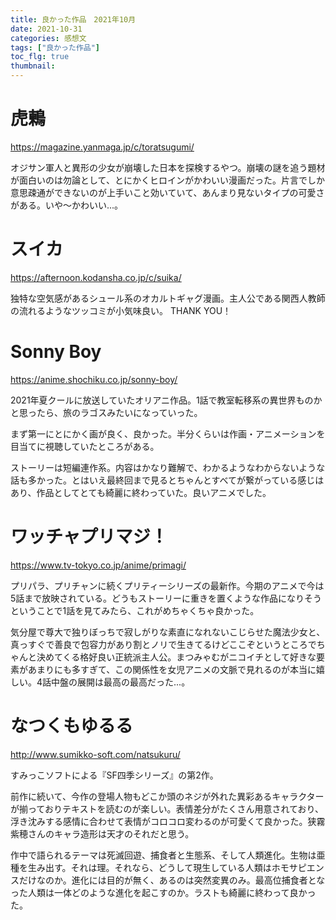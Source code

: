 ```yaml
---
title: 良かった作品　2021年10月
date: 2021-10-31
categories: 感想文
tags: ["良かった作品"]
toc_flg: true
thumbnail: 
---
```


# 虎鶫

https://magazine.yanmaga.jp/c/toratsugumi/

オジサン軍人と異形の少女が崩壊した日本を探検するやつ。崩壊の謎を追う題材が面白いのは勿論として、とにかくヒロインがかわいい漫画だった。片言でしか意思疎通ができないのが上手いこと効いていて、あんまり見ないタイプの可愛さがある。いや～かわいい...。


# スイカ

https://afternoon.kodansha.co.jp/c/suika/

独特な空気感があるシュール系のオカルトギャグ漫画。主人公である関西人教師の流れるようなツッコミが小気味良い。
THANK YOU！

# Sonny Boy

https://anime.shochiku.co.jp/sonny-boy/

2021年夏クールに放送していたオリアニ作品。1話で教室転移系の異世界ものかと思ったら、旅のラゴスみたいになっていった。

まず第一にとにかく画が良く、良かった。半分くらいは作画・アニメーションを目当てに視聴していたところがある。


ストーリーは短編連作系。内容はかなり難解で、わかるようなわからないような話も多かった。とはいえ最終回まで見るとちゃんとすべてが繋がっている感じはあり、作品としてとても綺麗に終わっていた。良いアニメでした。


# ワッチャプリマジ！

https://www.tv-tokyo.co.jp/anime/primagi/

プリパラ、プリチャンに続くプリティーシリーズの最新作。今期のアニメで今は5話まで放映されている。どうもストーリーに重きを置くような作品になりそうということで1話を見てみたら、これがめちゃくちゃ良かった。

気分屋で尊大で独りぼっちで寂しがりな素直になれないこじらせた魔法少女と、真っすぐで善良で包容力があり割とノリで生きてるけどここぞというところでちゃんと決めてくる格好良い正統派主人公。まつみゃむがニコイチとして好きな要素があまりにも多すぎて、この関係性を女児アニメの文脈で見れるのが本当に嬉しい。4話中盤の展開は最高の最高だった...。


# なつくもゆるる

http://www.sumikko-soft.com/natsukuru/

すみっこソフトによる『SF四季シリーズ』の第2作。

前作に続いて、今作の登場人物もどこか頭のネジが外れた異彩あるキャラクターが揃っておりテキストを読むのが楽しい。表情差分がたくさん用意されており、浮き沈みする感情に合わせて表情がコロコロ変わるのが可愛くて良かった。狭霧紫穂さんのキャラ造形は天才のそれだと思う。

作中で語られるテーマは死滅回遊、捕食者と生態系、そして人類進化。生物は亜種を生み出す。それは理。それなら、どうして現生している人類はホモサピエンスだけなのか。進化には目的が無く、あるのは突然変異のみ。最高位捕食者となった人類は一体どのような進化を起こすのか。ラストも綺麗に終わって良かった。